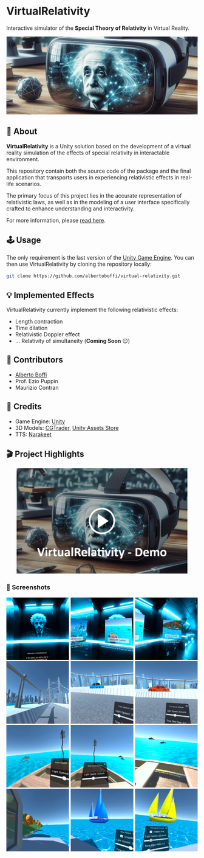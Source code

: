 # VirtualRelativity

Interactive simulator of the **Special Theory of Relativity** in Virtual Reality.

![VirtualRelativity](./Docs/Images/cover.jpg)

## 📣 About

**VirtualRelativity** is a Unity solution based on the development of a virtual reality simulation of the effects of special relativity in interactable environment.

This repository contain both the source code of the package and the final application that transports users in experiencing relativistic effects in real-life scenarios.

The primary focus of this project lies in the accurate representation of relativistic laws, as well as in the modeling of a user interface specifically crafted to enhance understanding and interactivity.

For more information, please [read here](https://www.politesi.polimi.it/handle/10589/217718).

## 🕹️ Usage

The only requirement is the last version of the [Unity Game Engine](https://unity.com/). You can then use VirtualRelativity by cloning the repository locally:

```bash
git clone https://github.com/albertoboffi/virtual-relativity.git
```

## 💡 Implemented Effects

VirtualRelativity currently implement the following relativistic effects:
* Length contraction
* Time dilation
* Relativistic Doppler effect
* ... Relativity of simultaneity (**Coming Soon** 😉)

## 🤝 Contributors

* [Alberto Boffi](https://github.com/albertoboffi)
* Prof. Ezio Puppin
* Maurizio Contran

## 👏 Credits

* Game Engine: [Unity](https://unity.com/)
* 3D Models: [CGTrader](https://www.cgtrader.com/), [Unity Assets Store](https://assetstore.unity.com/)
* TTS: [Narakeet](https://www.narakeet.com/)

##  🎬 Project Highlights

[<p align="center"><a href="https://vimeo.com/927037750" target="_blank"><img src="./Docs/Images/video_preview.jpg" width="450"></a></p>](https://vimeo.com/927037750)

### 📸 Screenshots

![MainMenu](./Docs/Images/Screenshots/main_menu_screens.png)
![SpaceContraction](./Docs/Images/Screenshots/space_contraction_screens.png)
![TimeDilation](./Docs/Images/Screenshots/time_dilation_screens.png)
![DopplerEffect](./Docs/Images/Screenshots/doppler_effect_screens.png)